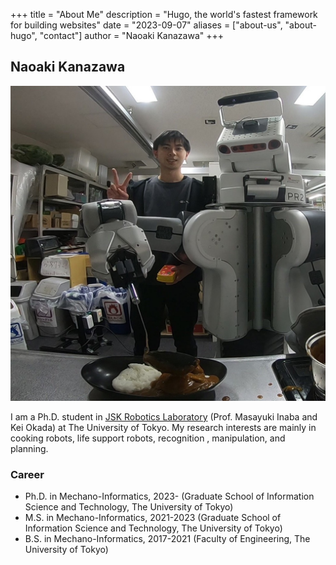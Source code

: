 +++
title = "About Me"
description = "Hugo, the world's fastest framework for building websites"
date = "2023-09-07"
aliases = ["about-us", "about-hugo", "contact"]
author = "Naoaki Kanazawa"
+++

## Naoaki Kanazawa

![my_photo.jpeg](../images/my_photo.jpeg)

I am a Ph.D. student in [JSK Robotics Laboratory](http://www.jsk.t.u-tokyo.ac.jp/ ) (Prof. Masayuki Inaba and Kei Okada) at The University of Tokyo. My research interests are mainly in cooking robots, life support robots, recognition , manipulation, and planning.

### Career
* Ph.D. in Mechano-Informatics, 2023- (Graduate School of Information Science and Technology, The University of Tokyo)
* M.S. in Mechano-Informatics, 2021-2023 (Graduate School of Information Science and Technology, The University of Tokyo)
* B.S. in Mechano-Informatics, 2017-2021 (Faculty of Engineering, The University of Tokyo)
